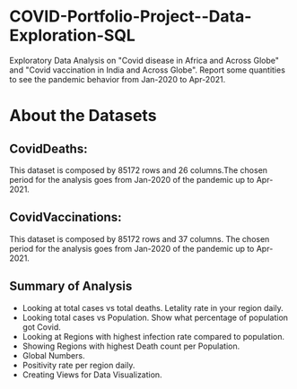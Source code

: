 # COVID-Portfolio-Project--Data-Exploration-SQL
Exploratory Data Analysis on "Covid disease in Africa and Across Globe" and "Covid vaccination in India and Across Globe". Report some quantities to see the pandemic behavior from Jan-2020 to Apr-2021.
# About the Datasets
## CovidDeaths:
This dataset is composed by 85172 rows and 26 columns.The chosen period for the analysis goes from Jan-2020 of the pandemic up to Apr-2021.
## CovidVaccinations:
This dataset is composed by 85172 rows and 37 columns. The chosen period for the analysis goes from Jan-2020 of the pandemic up to Apr-2021. 
## Summary of Analysis
* Looking at total cases vs total deaths. Letality rate in your region daily.
* Looking total cases vs Population. Show what percentage of population got Covid.
* Looking at Regions with highest infection rate compared to population.
* Showing Regions with highest Death count per Population.
* Global Numbers.
* Positivity rate per region daily.
* Creating Views for Data Visualization.
